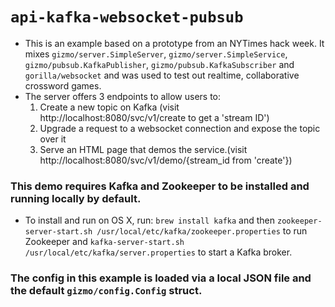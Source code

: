 # `api-kafka-websocket-pubsub` 
* This is an example based on a prototype from an NYTimes hack week. It mixes `gizmo/server.SimpleServer`, `gizmo/server.SimpleService`, `gizmo/pubsub.KafkaPublisher`, `gizmo/pubsub.KafkaSubscriber` and `gorilla/websocket` and was used to test out realtime, collaborative crossword games.
* The server offers 3 endpoints to allow users to:
  1. Create a new topic on Kafka (visit http://localhost:8080/svc/v1/create to get a 'stream ID')
  2. Upgrade a request to a websocket connection and expose the topic over it
  3. Serve an HTML page that demos the service.(visit http://localhost:8080/svc/v1/demo/{stream_id from 'create'})

### This demo requires Kafka and Zookeeper to be installed and running locally by default.
  * To install and run on OS X, run: `brew install kafka` and then `zookeeper-server-start.sh /usr/local/etc/kafka/zookeeper.properties` to run Zookeeper and `kafka-server-start.sh /usr/local/etc/kafka/server.properties` to start a Kafka broker.

### The config in this example is loaded via a local JSON file and the default `gizmo/config.Config` struct.
